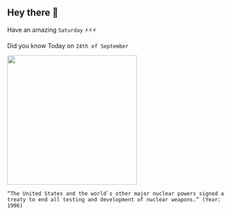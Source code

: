 ## Hey there 👋
Have an amazing `Saturday` ⚡⚡⚡

Did you know Today on `24th of September`
 
 [<img src="https://global.unitednations.entermediadb.net/assets/mediadb/services/module/asset/downloads/preset/assets/2013/09/17478/image1170x530cropped.jpg" width="300" />](https://www.jfklibrary.org/learn/about-jfk/jfk-in-history/nuclear-test-ban-treaty) 
 ```
“The United States and the world`s other major nuclear powers signed a treaty to end all testing and development of nuclear weapons.” (Year: 1996)
```
